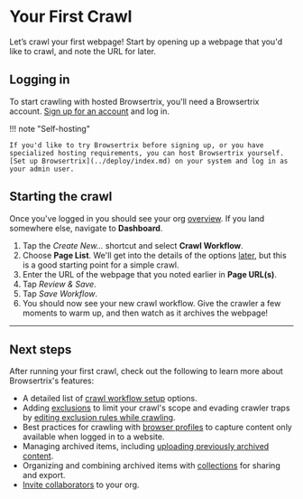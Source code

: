 # Your First Crawl

Let’s crawl your first webpage! Start by opening up a webpage that you'd like to crawl, and note the URL for later.

## Logging in

To start crawling with hosted Browsertrix, you'll need a Browsertrix account. [Sign up for an account](./signup.md) and log in.

!!! note "Self-hosting"

    If you'd like to try Browsertrix before signing up, or you have specialized hosting requirements, you can host Browsertrix yourself. [Set up Browsertrix](../deploy/index.md) on your system and log in as your admin user.

## Starting the crawl

Once you've logged in you should see your org [overview](overview.md). If you land somewhere else, navigate to **Dashboard**.

1. Tap the _Create New..._ shortcut and select **Crawl Workflow**.
2. Choose **Page List**. We'll get into the details of the options [later](./crawl-workflows.md), but this is a good starting point for a simple crawl.
3. Enter the URL of the webpage that you noted earlier in **Page URL(s)**.
4. Tap _Review & Save_.
5. Tap _Save Workflow_.
6. You should now see your new crawl workflow. Give the crawler a few moments to warm up, and then watch as it archives the webpage!

---

## Next steps

After running your first crawl, check out the following to learn more about Browsertrix's features:

- A detailed list of [crawl workflow setup](workflow-setup.md) options.
- Adding [exclusions](workflow-setup.md#exclude-pages) to limit your crawl's scope and evading crawler traps by [editing exclusion rules while crawling](running-crawl.md#live-exclusion-editing).
- Best practices for crawling with [browser profiles](browser-profiles.md) to capture content only available when logged in to a website.
- Managing archived items, including [uploading previously archived content](archived-items.md#uploading-web-archives).
- Organizing and combining archived items with [collections](collection.md) for sharing and export.
- [Invite collaborators](org-members.md) to your org.
